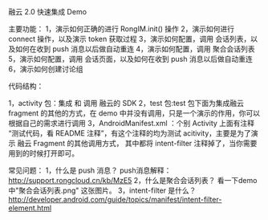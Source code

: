 融云 2.0 快速集成 Demo 

主要功能： 
1，演示如何正确的进行 RongIM.init() 操作
2，演示如何进行 connect 操作，以及演示 token 获取过程
3，演示如何配置，调用 会话列表，以及如何在收到 push 消息以后做自动重连
4，演示如何配置，调用 聚合会话列表
5，演示如何配置，调用 会话页面，以及如何在收到 push 消息以后做自动重连
6，演示如何创建讨论组


代码结构：

1，activity 包：集成 和 调用 融云的 SDK
2，test 包:test 包下面为集成融云 fragment 的其他的方式，在 demo 中并没有调用，只是一个演示的作用，你可以根据自己的需求进行调用
3，AndroidManifest.xml ：个别 Activity 上面有注释 “测试代码，看 README 注释”，有这个注释的均为测试 acitivity，主要是为了演示 融云 Fragment 的其他调用方式，
其中都将 intent-filter 注释掉了，当你需要用到的时候打开即可。


常见问题：
1，什么是 push 消息？
  push消息解释： http://support.rongcloud.cn/kb/MzE5
2，什么是聚合会话列表？
  看一下demo 中"聚合会话列表.png" 这张图片。
3，intent-filter 是什么？
  http://developer.android.com/guide/topics/manifest/intent-filter-element.html 



